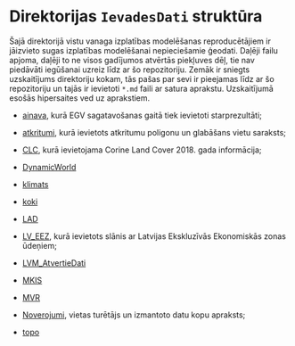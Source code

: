 # Direktorijas `IevadesDati` struktūra


Šajā direktorijā vistu vanaga izplatības modelēšanas reproducētājiem ir jāizvieto 
sugas izplatības modelēšanai nepieciešamie ģeodati. Daļēji failu apjoma, daļēji 
to ne visos gadījumos atvērtās piekļuves dēļ, tie nav piedāvāti iegūšanai uzreiz 
līdz ar šo repozitoriju. Zemāk ir sniegts uzskaitījums direktoriju kokam, tās pašas 
par sevi ir pieejamas līdz ar šo repozitoriju un tajās ir ievietoti `*.md` faili 
ar satura aprakstu. Uzskaitījumā esošās hipersaites ved uz aprakstiem.

- [ainava](./ainava/Readme_ainava.md), kurā EGV sagatavošanas gaitā tiek ievietoti 
starprezultāti;

- [atkritumi](./atkritumi/Readme_atkritumi.md), kurā ievietots atkritumu poligonu 
un glabāšans vietu saraksts;

- [CLC](./CLC/Readme_CLC.md), kurā ievietojama Corine Land Cover 2018. gada informācija;

- [DynamicWorld](./DynamicWorld/Readme_DynamicWorld.md)

- [klimats](./klimats/Readme_klimats.md)

- [koki](./koki/Readme_koki.md)

- [LAD](./LAD/Readme_LAD.md)

- [LV_EEZ](./LV_EEZ/Readme_EEZ.md), kurā ievietots slānis ar Latvijas Ekskluzīvās 
Ekonomiskās zonas ūdeņiem;

- [LVM_AtvertieDati](./LVM_AtvertieDati/Readme_LVMAtvertieDati.md)

- [MKIS](./MKIS/Readme_MKIS.md)

- [MVR](./MVR/Readme_MVR.md)

- [Noverojumi](./Noverojumi/Readme_Noverojumi.md), vietas turētājs 
un izmantoto datu kopu apraksts;

- [topo](./topo/Readme_topo.md)